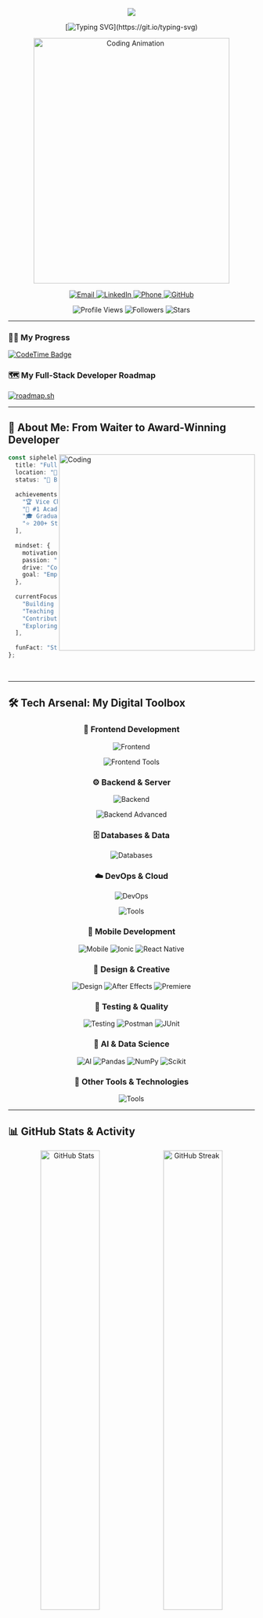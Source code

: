


<div align="center">

<!-- Animated Header -->
<img src="https://capsule-render.vercel.app/api?type=waving&color=gradient&customColorList=6,11,20&height=200&section=header&text=Welcome%20to%20My%20Digital%20Universe&fontSize=45&fontColor=fff&animation=twinkling&fontAlignY=35&desc=Where%20Innovation%20Meets%20Excellence&descAlignY=55&descSize=18"/>

<!-- Dynamic Typing Effect -->
[![Typing SVG](https://readme-typing-svg.demolab.com?font=Fira+Code&size=28&duration=3000&pause=1000&color=00D4FF&center=true&vCenter=true&multiline=true&width=800&height=150&lines=👋+Greetings!+I'm+Siphelele+Maphumulo;🏆+Vice+Chancellor's+Award+Winner;💻+Full-Stack+Developer+%7C+Tech+Innovator;🌍+I+Break+and+Learn+things+online.)](https://git.io/typing-svg)

<!-- Animated GIF -->
<img src="https://raw.githubusercontent.com/devSouvik/devSouvik/master/gif3.gif" width="400" height="500" alt="Coding Animation"/>

<!-- Social Badges with Glow Effect -->
<p align="center">
  <a href="mailto:siphelelemaphumulo@gmail.com">
    <img src="https://img.shields.io/badge/Email-D14836?style=for-the-badge&logo=gmail&logoColor=white&labelColor=D14836" alt="Email"/>
  </a>
  <a href="https://www.linkedin.com/in/siphelele-maphumulo-52a787355/">
    <img src="https://img.shields.io/badge/LinkedIn-0077B5?style=for-the-badge&logo=linkedin&logoColor=white" alt="LinkedIn"/>
  </a>
  <a href="tel:+27686764623">
    <img src="https://img.shields.io/badge/Phone-25D366?style=for-the-badge&logo=whatsapp&logoColor=white" alt="Phone"/>
  </a>
  <a href="https://github.com/Siphelele-Maphumulo">
    <img src="https://img.shields.io/badge/GitHub-100000?style=for-the-badge&logo=github&logoColor=white" alt="GitHub"/>
  </a>
</p>

<!-- Profile Views Counter with Animation -->
<p align="center">
  <img src="https://komarev.com/ghpvc/?username=Siphelele-Maphumulo&color=blueviolet&style=for-the-badge&label=PROFILE+VISITORS" alt="Profile Views"/>
  <img src="https://img.shields.io/github/followers/Siphelele-Maphumulo?style=for-the-badge&logo=github&label=FOLLOWERS&color=ff6b6b" alt="Followers"/>
  <img src="https://img.shields.io/github/stars/Siphelele-Maphumulo?style=for-the-badge&logo=github&label=TOTAL+STARS&color=ffd700" alt="Stars"/>
</p>

</div>

---

### 🏃‍♂️ My Progress 

[![CodeTime Badge](https://img.shields.io/endpoint?style=plastic&color=222&url=https%3A%2F%2Fapi.codetime.dev%2Fv3%2Fusers%2Fshield%3Fuid%3D32365)](https://codetime.dev)

### 🗺️ My Full-Stack Developer Roadmap  
[![roadmap.sh](https://roadmap.sh/card/wide/full-stack-e0wj0?variant=dark)](https://roadmap.sh/r/full-stack-e0wj0)

---

## 🎯 About Me: From Waiter to Award-Winning Developer

<img align="right" src="https://media.giphy.com/media/qgQUggAC3Pfv687qPC/giphy.gif" width="400" alt="Coding"/>

```typescript
const siphelele = {
  title: "Full-Stack Developer & Tech Educator",
  location: "📍 Durban, South Africa",
  status: "🚀 Building Tomorrow's Solutions Today",
  
  achievements: [
    "🏆 Vice Chancellor's Award Winner",
    "🥇 #1 Academic Achiever - Faculty of Natural Sciences",
    "🎓 Graduated Cum Laude",
    "⭐ 200+ Students Mentored"
  ],
  
  mindset: {
    motivation: "Transforming challenges into opportunities",
    passion: "Creating innovative solutions that matter",
    drive: "Continuous learning and excellence",
    goal: "Empowering communities through technology"
  },
  
  currentFocus: [
    "Building scalable web applications",
    "Teaching next-gen developers",
    "Contributing to open source",
    "Exploring AI & Machine Learning"
  ],
  
  funFact: "Started university while working as a waiter to fund my education 💪"
};
```

<br clear="right"/>

---

## 🛠️ Tech Arsenal: My Digital Toolbox

<div align="center">

### 🎨 **Frontend Development**
<p>
  <img src="https://skillicons.dev/icons?i=html,css,sass,js,ts,react,vue,angular,nextjs,redux" alt="Frontend" />
</p>
<p>
  <img src="https://skillicons.dev/icons?i=tailwind,bootstrap,materialui,jquery,webpack,vite,babel" alt="Frontend Tools" />
</p>

### ⚙️ **Backend & Server**
<p>
  <img src="https://skillicons.dev/icons?i=nodejs,express,python,django,flask,java,spring,php,laravel" alt="Backend" />
</p>
<p>
  <img src="https://skillicons.dev/icons?i=dotnet,graphql,apollo,nestjs,fastapi" alt="Backend Advanced" />
</p>

### 🗄️ **Databases & Data**
<p>
  <img src="https://skillicons.dev/icons?i=mysql,postgresql,mongodb,redis,sqlite,firebase,supabase" alt="Databases" />
</p>

### ☁️ **DevOps & Cloud**
<p>
  <img src="https://skillicons.dev/icons?i=docker,kubernetes,aws,azure,gcp,jenkins,githubactions,nginx" alt="DevOps" />
</p>
<p>
  <img src="https://skillicons.dev/icons?i=git,github,gitlab,heroku,vercel,netlify,linux,bash" alt="Tools" />
</p>

### 📱 **Mobile Development**
<p>
  <img src="https://skillicons.dev/icons?i=flutter,androidstudio,kotlin,swift,react" alt="Mobile" />
  <img src="https://img.shields.io/badge/Ionic-3880FF?style=for-the-badge&logo=ionic&logoColor=white" alt="Ionic"/>
  <img src="https://img.shields.io/badge/React_Native-20232A?style=for-the-badge&logo=react&logoColor=61DAFB" alt="React Native"/>
</p>

### 🎨 **Design & Creative**
<p>
  <img src="https://skillicons.dev/icons?i=figma,xd,photoshop,illustrator,blender" alt="Design" />
  <img src="https://img.shields.io/badge/After_Effects-9999FF?style=for-the-badge&logo=adobeaftereffects&logoColor=white" alt="After Effects"/>
  <img src="https://img.shields.io/badge/Premiere_Pro-9999FF?style=for-the-badge&logo=adobepremierepro&logoColor=white" alt="Premiere"/>
</p>

### 🧪 **Testing & Quality**
<p>
  <img src="https://skillicons.dev/icons?i=jest,selenium,cypress" alt="Testing" />
  <img src="https://img.shields.io/badge/Postman-FF6C37?style=for-the-badge&logo=postman&logoColor=white" alt="Postman"/>
  <img src="https://img.shields.io/badge/JUnit-25A162?style=for-the-badge&logo=junit5&logoColor=white" alt="JUnit"/>
</p>

### 🤖 **AI & Data Science**
<p>
  <img src="https://skillicons.dev/icons?i=tensorflow,pytorch" alt="AI" />
  <img src="https://img.shields.io/badge/Pandas-150458?style=for-the-badge&logo=pandas&logoColor=white" alt="Pandas"/>
  <img src="https://img.shields.io/badge/NumPy-013243?style=for-the-badge&logo=numpy&logoColor=white" alt="NumPy"/>
  <img src="https://img.shields.io/badge/Scikit_Learn-F7931E?style=for-the-badge&logo=scikit-learn&logoColor=white" alt="Scikit"/>
</p>

### 🔧 **Other Tools & Technologies**
<p>
  <img src="https://skillicons.dev/icons?i=vscode,idea,eclipse,vim,notion,discord,stackoverflow" alt="Tools" />
</p>

</div>

---

## 📊 GitHub Stats & Activity

<div align="center">

<!-- GitHub Stats Cards -->
<img width="49%" src="https://github-readme-stats.vercel.app/api?username=Siphelele-Maphumulo&show_icons=true&count_private=true&theme=tokyonight&hide_border=true&bg_color=0D1117&title_color=00D4FF&icon_color=FF6B35&text_color=FFFFFF&ring_color=FF6B35" alt="GitHub Stats" />
<img width="49%" src="https://github-readme-streak-stats.herokuapp.com/?user=Siphelele-Maphumulo&theme=tokyonight&hide_border=true&background=0D1117&stroke=00D4FF&ring=FF6B35&fire=FF6B35&currStreakLabel=FFFFFF&sideLabels=00D4FF" alt="GitHub Streak" />

<!-- Activity Graph -->
<img width="100%" src="https://github-readme-activity-graph.vercel.app/graph?username=Siphelele-Maphumulo&bg_color=0D1117&color=00D4FF&line=FF6B35&point=00D4FF&area=true&hide_border=true&custom_title=Contribution%20Graph" alt="Contribution Graph"/>

<!-- Most Used Languages -->
<img width="60%" src="https://github-readme-stats.vercel.app/api/top-langs/?username=Siphelele-Maphumulo&layout=compact&theme=tokyonight&hide_border=true&bg_color=0D1117&title_color=00D4FF&text_color=FFFFFF&langs_count=12" alt="Top Languages" />

</div>

---

## 🏆 GitHub Trophies & Achievements

<div align="center">

<img src="https://github-profile-trophy.vercel.app/?username=Siphelele-Maphumulo&theme=radical&no-frame=true&no-bg=false&margin-w=4&row=2&column=4&title=Commits,Repositories,Stars,Followers,Issues,PullRequest,Reviews,MultiLanguage" alt="Trophies"/>

<!-- Achievement Badges -->
<p>
  <img src="https://img.shields.io/badge/🏆_Vice_Chancellor's_Award-2023-gold?style=for-the-badge" alt="Award"/>
  <img src="https://img.shields.io/badge/🥇_Cum_Laude_Graduate-2023-success?style=for-the-badge" alt="Graduate"/>
  <img src="https://img.shields.io/badge/👨‍🏫_200+_Students_Mentored-Teaching-blue?style=for-the-badge" alt="Mentoring"/>
  <img src="https://img.shields.io/badge/⭐_Tutor_of_the_Month-Excellence-blueviolet?style=for-the-badge" alt="Tutor"/>
</p>

</div>

---

## 🎓 Education & Certifications

<div align="center">

### 🎯 Academic Excellence

<table>
<tr>
<td align="center" width="50%">
<img src="https://img.shields.io/badge/🏆_Advanced_Diploma-ICT_Application_Development-00D4FF?style=for-the-badge" alt="Diploma"/><br/>
<b>Mangosuthu University of Technology</b><br/>
2023 | Vice Chancellor's Award Winner 🥇
</td>
<td align="center" width="50%">
<img src="https://img.shields.io/badge/🎓_Diploma-Software_Development-FF6B35?style=for-the-badge" alt="Diploma"/><br/>
<b>Mangosuthu University of Technology</b><br/>
2019-2022 | Graduated Cum Laude 🏅
</td>
</tr>
</table>

### 📜 Professional Certifications

<p>
  <img src="https://img.shields.io/badge/Python_Institute-Certified-3776AB?style=for-the-badge&logo=python&logoColor=white" alt="Python"/>
  <img src="https://img.shields.io/badge/Cisco-Networking-1BA0D7?style=for-the-badge&logo=cisco&logoColor=white" alt="Cisco"/>
  <img src="https://img.shields.io/badge/IBM_Cloud-Certified-054ADA?style=for-the-badge&logo=ibm&logoColor=white" alt="IBM"/>
</p>
<p>
  <img src="https://img.shields.io/badge/AWS-Cloud_Practitioner-FF9900?style=for-the-badge&logo=amazonaws&logoColor=white" alt="AWS"/>
  <img src="https://img.shields.io/badge/GitHub-Professional-181717?style=for-the-badge&logo=github&logoColor=white" alt="GitHub"/>
  <img src="https://img.shields.io/badge/Coursera-Specialization-0056D2?style=for-the-badge&logo=coursera&logoColor=white" alt="Coursera"/>
</p>

</div>

---

## 🚀 Featured Projects: Building Real-World Solutions

<div align="center">

### 🌟 Online Testing Web Application
[![Repo](https://img.shields.io/badge/GitHub-View_Repository-181717?style=for-the-badge&logo=github)](https://github.com/Siphelele-Maphumulo/Online-Test-Web-Application)

<img src="https://raw.githubusercontent.com/Siphelele-Maphumulo/Online-Test-Web-Application/refs/heads/main/Screenshot.png" width="700px" alt="Online Testing App"/>

**🎯 Mission:** Revolutionizing education in rural schools with an offline-capable testing platform

**💡 Impact:** Empowering teachers to create, manage, and deploy tests seamlessly without internet dependency

**🛠️ Tech Stack:**
<p>
  <img src="https://img.shields.io/badge/Java-ED8B00?style=flat-square&logo=openjdk&logoColor=white" alt="Java"/>
  <img src="https://img.shields.io/badge/JSP-007396?style=flat-square&logo=java&logoColor=white" alt="JSP"/>
  <img src="https://img.shields.io/badge/MySQL-4479A1?style=flat-square&logo=mysql&logoColor=white" alt="MySQL"/>
  <img src="https://img.shields.io/badge/Apache_Tomcat-F8DC75?style=flat-square&logo=apachetomcat&logoColor=black" alt="Tomcat"/>
  <img src="https://img.shields.io/badge/HTML5-E34F26?style=flat-square&logo=html5&logoColor=white" alt="HTML"/>
  <img src="https://img.shields.io/badge/CSS3-1572B6?style=flat-square&logo=css3&logoColor=white" alt="CSS"/>
</p>

**✨ Key Features:**
- ✅ Offline test creation and management
- ✅ Automated grading system
- ✅ Student performance analytics
- ✅ Question bank management
- ✅ Export results to Excel

---

### 💼 Virtual Incubation Web Platform

<img src="https://github.com/Siphelele-Maphumulo/MAPHUMULO-GALLERY/blob/main/assets/incubation.png?raw=true" width="700px" alt="Virtual Incubation"/>

**🎯 Mission:** Empowering entrepreneurs with a comprehensive business support ecosystem

**💡 Impact:** Connected 150+ entrepreneurs with mentors, funding opportunities, and resources

**🛠️ Tech Stack:**
<p>
  <img src="https://img.shields.io/badge/PHP-777BB4?style=flat-square&logo=php&logoColor=white" alt="PHP"/>
  <img src="https://img.shields.io/badge/JavaScript-F7DF1E?style=flat-square&logo=javascript&logoColor=black" alt="JavaScript"/>
  <img src="https://img.shields.io/badge/MySQL-4479A1?style=flat-square&logo=mysql&logoColor=white" alt="MySQL"/>
  <img src="https://img.shields.io/badge/Bootstrap-7952B3?style=flat-square&logo=bootstrap&logoColor=white" alt="Bootstrap"/>
  <img src="https://img.shields.io/badge/AJAX-005571?style=flat-square" alt="AJAX"/>
</p>

**✨ Key Features:**
- ✅ Business registration portal
- ✅ Funding application system
- ✅ Mentor matching algorithm
- ✅ Resource library
- ✅ Progress tracking dashboard

---

### 📱 Umlazi Discount Hardware Mobile App

<img src="https://github.com/Siphelele-Maphumulo/MAPHUMULO-GALLERY/blob/main/assets/hardware.png?raw=true" width="700px" alt="Hardware App"/>

**🎯 Mission:** Transforming local retail with a seamless mobile commerce experience

**💡 Impact:** Increased customer engagement by 300% and streamlined order processing

**🛠️ Tech Stack:**
<p>
  <img src="https://img.shields.io/badge/Angular-DD0031?style=flat-square&logo=angular&logoColor=white" alt="Angular"/>
  <img src="https://img.shields.io/badge/Ionic-3880FF?style=flat-square&logo=ionic&logoColor=white" alt="Ionic"/>
  <img src="https://img.shields.io/badge/TypeScript-3178C6?style=flat-square&logo=typescript&logoColor=white" alt="TypeScript"/>
  <img src="https://img.shields.io/badge/Firebase-FFCA28?style=flat-square&logo=firebase&logoColor=black" alt="Firebase"/>
  <img src="https://img.shields.io/badge/PWA-5A0FC8?style=flat-square&logo=pwa&logoColor=white" alt="PWA"/>
</p>

**✨ Key Features:**
- ✅ Real-time inventory management
- ✅ Push notifications
- ✅ Offline mode capabilities
- ✅ Order tracking system
- ✅ Customer loyalty program

</div>

---

## 💼 Professional Experience

<details open>
<summary><h3>🎓 Programming Tutor | Mangosuthu University of Technology (2024)</h3></summary>

<img align="right" src="https://media.giphy.com/media/L1R1tvI9svkIWwpVYr/giphy.gif" width="250"/>

**🎯 Key Achievements:**
- 📚 Mentored **200+ students** in Java, Python, and C# fundamentals
- 🏆 Achieved **95% student satisfaction** rate
- 🎖️ Recognized as **"Tutor of the Month"** for exceptional outcomes
- 💻 Created innovative learning materials and coding challenges
- 👥 Facilitated peer programming sessions and hackathons

**📈 Impact Metrics:**
- ✅ 85% student pass rate improvement
- ✅ 50+ practical projects guided
- ✅ 30+ workshops conducted

<br clear="right"/>

</details>

<details>
<summary><h3>👨‍💻 Junior Developer | Dambuza Community Development Trust (2024)</h3></summary>

<img align="right" src="https://media.giphy.com/media/RbDKaczqWovIugyJmW/giphy.gif" width="250"/>

**🎯 Key Achievements:**
- 🚀 Developed **5+ mobile and web applications**
- 🔍 Improved code quality by **40%** through comprehensive reviews
- 📋 Led requirements gathering for **3 major projects**
- 🐛 Resolved **150+ bugs** and implemented automated testing
- ⚡ Optimized application performance by **60%**

**💡 Technical Contributions:**
- ✅ Implemented CI/CD pipelines
- ✅ Database optimization and scaling
- ✅ API development and integration

<br clear="right"/>

</details>

<details>
<summary><h3>💻 Software Developer Intern | OculeIT / Code SA Institute (2022-2023)</h3></summary>

<img align="right" src="https://media.giphy.com/media/f3iwJFOVOwuy7K6FFw/giphy.gif" width="250"/>

**🎯 Key Achievements:**
- 🏗️ Built **10+ applications** for education and business clients
- 👨‍🏫 Trained **50+ aspiring developers** in modern practices
- 🛠️ Maintained systems with **99.9% uptime**
- 🤝 Collaborated on enterprise-level solutions
- 📚 Created comprehensive technical documentation

**🌟 Learning Highlights:**
- ✅ Agile development methodology
- ✅ Full software development lifecycle
- ✅ Client communication and management

<br clear="right"/>

</details>

---


---

## 🎯 What Makes Me Different

<table>
<tr>
<td width="33%" align="center">

### 🧠 Problem Solver
<img src="https://media.giphy.com/media/ZVik7pBtu9dNS/giphy.gif" width="100"/>

✅ Complex algorithm design<br/>
✅ Performance optimization<br/>
✅ Scalable architecture<br/>
✅ Technical troubleshooting<br/>
✅ Creative solution design

</td>
<td width="33%" align="center">

### 🤝 Team Leader
<img src="https://media.giphy.com/media/l0HlQXlQ3nHyLMvte/giphy.gif" width="100"/>

✅ Agile methodology expert<br/>
✅ Cross-functional collaboration<br/>
✅ Mentoring & training<br/>
✅ Project management<br/>
✅ Conflict resolution

</td>
<td width="33%" align="center">

### 🚀 Innovation Driver
<img src="https://media.giphy.com/media/3oKIPnAiaMCws8nOsE/giphy.gif" width="100"/>

✅ Cutting-edge tech adoption<br/>
✅ User experience focus<br/>
✅ Continuous learning<br/>
✅ Open source contributor<br/>
✅ Community engagement

</td>
</tr>
</table>

---

## 🌟 Core Competencies

<div align="center">

```mermaid
mindmap
  root((Siphelele<br/>Maphumulo))
    Technical Skills
      Frontend Development
        React/Vue/Angular
        Responsive Design
        UI/UX
      Backend Development
        Node.js/Python/Java
        API Design
        Microservices
      Database Management
        SQL/NoSQL
        Optimization
        Migration
      DevOps
        CI/CD
        Docker/K8s
        Cloud Services
    Soft Skills
      Leadership
        Team Management
        Mentoring
        Decision Making
      Communication
        Technical Writing
        Presentations
        Stakeholder Management
      Problem Solving
        Critical Thinking
        Innovation
        Debugging
    Education
      Academic Excellence
        Cum Laude Graduate
        Vice Chancellor Award
      Certifications
        AWS/Python/Cisco
        GitHub Professional
```

</div>

---

## 📚 Latest Blog Posts & Articles

<div align="center">

<!-- Blog Post Cards -->
<a href="#">
  <img src="https://img.shields.io/badge/📝_Building_Scalable_APIs-Read_Article-00D4FF?style=for-the-badge" alt="Blog 1"/>
</a>
<a href="#">
  <img src="https://img.shields.io/badge/🚀_React_Performance_Tips-Read_Article-FF6B35?style=for-the-badge" alt="Blog 2"/>
</a>
<a href="#">
  <img src="https://img.shields.io/badge/🎓_Teaching_Code_Effectively-Read_Article-9D4EDD?style=for-the-badge" alt="Blog 3"/>
</a>

</div>

---

## 🎨 Hobbies & Interests

<div align="center">

<table>
<tr>
<td align="center" width="25%">
<img src="https://media.giphy.com/media/SWoSkN6DxTszqIKEqv/giphy.gif" width="80"/><br/>
<b>💻 Coding</b><br/>
Building side projects<br/>and exploring new tech
</td>
<td align="center" width="25%">
<img src="https://media.giphy.com/media/SS8CV2rQdlYNLtBCiF/giphy.gif" width="80"/><br/>
<b>📖 Reading</b><br/>
Tech blogs, books,<br/>and documentation
</td>
<td align="center" width="25%">
<img src="https://media.giphy.com/media/LmNwrBhejkK9EFP504/giphy.gif" width="80"/><br/>
<b>🎮 Gaming</b><br/>
Strategy games<br/>and problem-solving
</td>
<td align="center" width="25%">
<img src="https://media.giphy.com/media/3o7qE1YN7aBOFPRw8E/giphy.gif" width="80"/><br/>
<b>🎵 Music</b><br/>
Coding playlists<br/>and production
</td>
</tr>
</table>

</div>

---

## 💬 Random Dev Quote

<div align="center">

![Quote](https://quotes-github-readme.vercel.app/api?type=horizontal&theme=tokyonight)

</div>

---

## 📫 Let's Connect & Collaborate!

<div align="center">

<img src="https://media.giphy.com/media/LnQjpWaON8nhr21vNW/giphy.gif" width="60"/> <br/>

### 🚀 Ready to Build Something Amazing?

I'm passionate about creating **innovative solutions** that drive **real business value**. Whether you need a full-stack developer, technical consultant, or problem-solving expert, I'm ready to exceed your expectations!

<br/>

<!-- Contact Buttons -->
<p>
  <a href="mailto:siphelelemaphumulo@gmail.com">
    <img src="https://img.shields.io/badge/📧_Email_Me-D14836?style=for-the-badge&logo=gmail&logoColor=white" alt="Email"/>
  </a>
  <a href="https://www.linkedin.com/in/siphelele-maphumulo-52a787355/">
    <img src="https://img.shields.io/badge/💼_LinkedIn-0077B5?style=for-the-badge&logo=linkedin&logoColor=white" alt="LinkedIn"/>
  </a>
  <a href="tel:+27686764623">
    <img src="https://img.shields.io/badge/📱_Call_Me-25D366?style=for-the-badge&logo=whatsapp&logoColor=white" alt="Phone"/>
  </a>
</p>

<br/>

**📍 Location:** Durban, South Africa<br/>
**📞 Phone:** +27 68 676 4623<br/>
**⏰ Timezone:** GMT+2 (SAST)

<br/>

### 💝 Support My Work

If you find my projects helpful or inspiring, please consider:

<p>
  <a href="https://github.com/Siphelele-Maphumulo">
    <img src="https://img.shields.io/badge/⭐_Star_My_Repos-181717?style=for-the-badge&logo=github&logoColor=white" alt="Star"/>
  </a>
  <a href="https://github.com/Siphelele-Maphumulo?tab=followers">
    <img src="https://img.shields.io/badge/👥_Follow_Me-0077B5?style=for-the-badge&logo=github&logoColor=white" alt="Follow"/>
  </a>
</p>

</div>

---

<div align="center">

### 💭 Words to Code By

<img src="https://readme-typing-svg.demolab.com?font=Fira+Code&pause=1000&color=00D4FF&center=true&vCenter=true&width=600&lines=Code+is+poetry+written+in+logic;Building+the+future%2C+one+commit+at+a+time;Never+stop+learning%2C+never+stop+growing;From+Durban+to+the+world+🌍" alt="Typing SVG" />

<br/><br/>

<img src="https://capsule-render.vercel.app/api?type=waving&color=gradient&customColorList=6,11,20&height=120&section=footer"/>

**Built with 💙 by Siphelele Maphumulo** | **© 2024**

<sub>⚡ Powered by passion, fueled by coffee, driven by innovation ⚡</sub>

</div>
